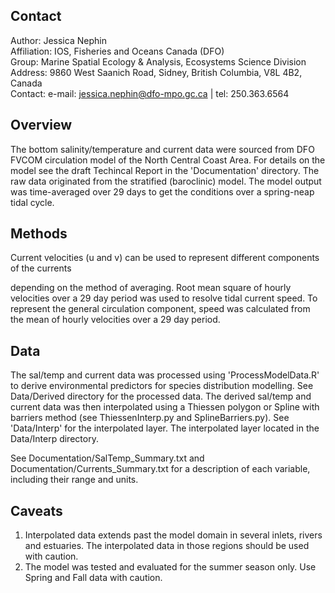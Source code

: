 Contact
--------
Author:       Jessica Nephin    
Affiliation:  IOS, Fisheries and Oceans Canada (DFO)    
Group:        Marine Spatial Ecology & Analysis, Ecosystems Science Division    
Address:      9860 West Saanich Road, Sidney, British Columbia, V8L 4B2, Canada    
Contact:      e-mail: jessica.nephin@dfo-mpo.gc.ca | tel: 250.363.6564    


Overview
--------
The bottom salinity/temperature and current data were sourced from DFO FVCOM circulation
model of the North Central Coast Area. For details on the model see the draft Techincal Report
in the 'Documentation' directory. The raw data originated from the stratified (baroclinic) model.
The model output was time-averaged over 29 days to get the conditions over a spring-neap tidal
cycle.


Methods
-------
Current velocities (u and v) can be used to represent different components of the currents 

depending on the method of averaging. Root mean square of hourly velocities over a
29 day period was used to resolve tidal current speed. To represent the general circulation
component, speed was calculated from the mean of hourly velocities over a 29 day period.


Data
----
The sal/temp and current data was processed using 'ProcessModelData.R' to derive environmental
predictors for species distribution modelling. See Data/Derived directory for the processed data.
The derived sal/temp and current data was then interpolated using a Thiessen polygon or Spline
with barriers method (see ThiessenInterp.py and SplineBarriers.py). See 'Data/Interp' for the
interpolated layer. The interpolated layer located in the Data/Interp directory.

See Documentation/SalTemp_Summary.txt and Documentation/Currents_Summary.txt for a description
of each variable, including their range and units.


Caveats
-------
1)  Interpolated data extends past the model domain in several inlets, rivers and estuaries.
The interpolated data in those regions should be used with caution.
2)  The model was tested and evaluated for the summer season only. Use Spring and Fall data with 
caution.
